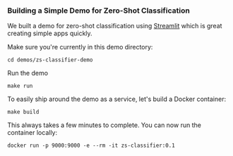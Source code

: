 ### Building a Simple Demo for Zero-Shot Classification

We built a demo for zero-shot classification using [Streamlit](https://streamlit.io/) which is great creating simple apps quickly.


Make sure you're currently in this demo directory:

`cd demos/zs-classifier-demo`

Run the demo

`make run`

To easily ship around the demo as a service, let's build a Docker container:

`make build`

This always takes a few minutes to complete. You can now run the container locally:

`docker run -p 9000:9000 -e --rm -it zs-classifier:0.1`
